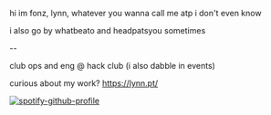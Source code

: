 hi im fonz, lynn, whatever you wanna call me atp i don't even know

i also go by whatbeato and headpatsyou sometimes

--

club ops and eng @ hack club (i also dabble in events)

curious about my work? https://lynn.pt/


[![spotify-github-profile](https://spotify-github-profile.kittinanx.com/api/view?uid=31tgqnjiyuikkqohhsih2p2npyf4&cover_image=true&theme=default&show_offline=true&background_color=121212&interchange=false)](https://github.com/kittinan/spotify-github-profile)
